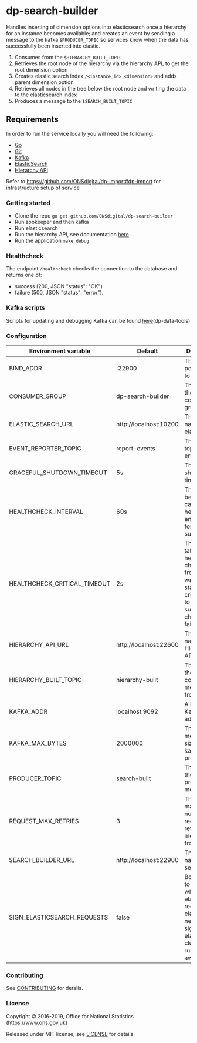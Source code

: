 dp-search-builder
==================

Handles inserting of dimension options into elasticsearch once a hierarchy for an instance becomes available;
and creates an event by sending a message to the kafka `$PRODUCER_TOPIC` so services know when the data has successfully been inserted into elastic.

1. Consumes from the `$HIERARCHY_BUILT_TOPIC`
2. Retrieves the root node of the hierarchy via the hierarchy API, to get the root dimension option
3. Creates elastic search index `/<instance_id>_<dimension>` and adds parent dimension option
4. Retrieves all nodes in the tree below the root node and writing the data to the elasticsearch index
5. Produces a message to the `$SEARCH_BUILT_TOPIC`

Requirements
-----------------
In order to run the service locally you will need the following:
- [Go](https://golang.org/doc/install)
- [Git](https://git-scm.com/downloads)
- [Kafka](https://kafka.apache.org/)
- [ElasticSearch](https://www.elastic.co/guide/en/elasticsearch/reference/5.4/index.html)
- [Hierarchy API](https://github.com/ONSdigital/dp-hierarchy-api)

Refer to https://github.com/ONSdigital/dp-import#dp-import for infrastructure setup of service

### Getting started

* Clone the repo `go get github.com/ONSdigital/dp-search-builder`
* Run zookeeper and then kafka
* Run elasticsearch
* Run the hierarchy API, see documentation [here](https://github.com/ONSdigital/dp-hierarchy-api)
* Run the application `make debug`

### Healthcheck

The endpoint `/healthcheck` checks the connection to the database and returns
one of:

- success (200, JSON "status": "OK")
- failure (500, JSON "status": "error").

### Kafka scripts

Scripts for updating and debugging Kafka can be found [here](https://github.com/ONSdigital/dp-data-tools)(dp-data-tools)

### Configuration

| Environment variable         | Default                              | Description
| ---------------------------- | -------------------------------------| -----------
| BIND_ADDR                    | :22900                               | The host and port to bind to
| CONSUMER_GROUP               | dp-search-builder                    | The name of the Kafka consumer group
| ELASTIC_SEARCH_URL           | http://localhost:10200               | The host name for elasticsearch
| EVENT_REPORTER_TOPIC         | report-events                        | The kafka topic to send errors to
| GRACEFUL_SHUTDOWN_TIMEOUT    | 5s                                   | The graceful shutdown timeout
| HEALTHCHECK_INTERVAL         | 60s                                  | The time between calling healthcheck endpoints for check subsystems
| HEALTHCHECK_CRITICAL_TIMEOUT | 2s                                   | The time taken for the health changes from warning state to critical due to subsystem check failures
| HIERARCHY_API_URL            | http://localhost:22600               | The host name for the Hierarchy API
| HIERARCHY_BUILT_TOPIC        | hierarchy-built                      | The name of the topic to consume messages from
| KAFKA_ADDR                   | localhost:9092                       | A list of Kafka host addresses
| KAFKA_MAX_BYTES              | 2000000                              | The max message size for kafka producer
| PRODUCER_TOPIC               | search-built                         | The name of the topic to produces messages to
| REQUEST_MAX_RETRIES          | 3                                    | The maximum number of request retries messages from
| SEARCH_BUILDER_URL           | http://localhost:22900               | The host name for the service
| SIGN_ELASTICSEARCH_REQUESTS  | false                                | Boolean flag to identify whether elasticsearch requests via elastic API need to be signed if elasticsearch cluster is running in aws


### Contributing

See [CONTRIBUTING](CONTRIBUTING.md) for details.

### License

Copyright © 2016-2019, Office for National Statistics (https://www.ons.gov.uk)

Released under MIT license, see [LICENSE](LICENSE.md) for details
